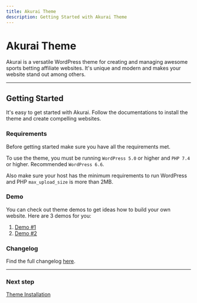 ```yaml
---
title: Akurai Theme
description: Getting Started with Akurai Theme
---
```


# Akurai Theme

Akurai is a versatile WordPress theme for creating and managing awesome sports betting affiliate websites. It's unique and modern and makes your website stand out among others.

---

## Getting Started

It's easy to get started with Akurai. Follow the documentations to install the theme and create compelling websites.

### Requirements

Before getting started make sure you have all the requirements met.

To use the theme, you must be running `WordPress 5.0` or higher and `PHP 7.4` or higher.
Recommended `WordPress 6.6`.

Also make sure your host has the minimum requirements to run WordPress and PHP `max_upload_size` is more than 2MB.

### Demo

You can check out theme demos to get ideas how to build your own website.
Here are 3 demos for you:

1. [Demo #1](https://demos.dinomatic.com/atlanta)
2. [Demo #2](https://demos.dinomatic.com/dortmund)

### Changelog

Find the full changelog [here](https://dinomatic.com/themes/akurai/changelog).

---

### Next step

[Theme Installation](/docs/akurai/installation/)
